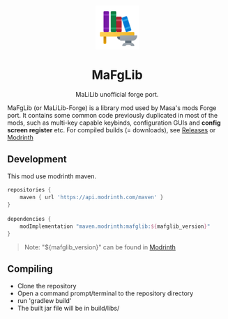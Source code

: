 <center><div align="center">

<img height="100" src="icon/400x400.png" width="100"/>

# MaFgLib

MaLiLib unofficial forge port.



</div></center>

MaFgLib (or MaLiLib-Forge) is a library mod used by Masa's mods Forge port. It contains some common code previously
duplicated in most of the mods, such as multi-key capable keybinds, configuration GUIs and **config screen register** etc.
For compiled builds (= downloads), see [Releases](https://github.com/ThinkingStudios/MaLiLib-Forge/releases) or [Modrinth](https://modrinth.com/mod/mafglib)

## Development

This mod use modrinth maven.

```gradle
repositories {
    maven { url 'https://api.modrinth.com/maven' }
}

dependencies {
    modImplementation "maven.modrinth:mafglib:${mafglib_version}"
}
```

> Note: "${mafglib_version}" can be found in [Modrinth](https://modrinth.com/mod/mafglib)

## Compiling
- Clone the repository
- Open a command prompt/terminal to the repository directory
- run 'gradlew build'
- The built jar file will be in build/libs/